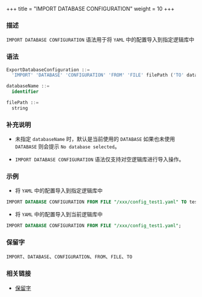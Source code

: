 +++
title = "IMPORT DATABASE CONFIGURATION"
weight = 10
+++

### 描述

`IMPORT DATABASE CONFIGURATION` 语法用于将 `YAML` 中的配置导入到指定逻辑库中

### 语法

```sql
ExportDatabaseConfiguration ::=
  'IMPORT' 'DATABASE' 'CONFIGURATION' 'FROM' 'FILE' filePath ('TO' databaseName)?

databaseName ::=
  identifier

filePath ::=
  string
```

### 补充说明

- 未指定 `databaseName` 时，默认是当前使用的 `DATABASE` 如果也未使用 `DATABASE` 则会提示 `No database selected`。

- `IMPORT DATABASE CONFIGURATION` 语法仅支持对空逻辑库进行导入操作。

### 示例

- 将 `YAML` 中的配置导入到指定逻辑库中

```sql
IMPORT DATABASE CONFIGURATION FROM FILE "/xxx/config_test1.yaml" TO test1;
```

- 将 `YAML` 中的配置导入到当前逻辑库中

```sql
IMPORT DATABASE CONFIGURATION FROM FILE "/xxx/config_test1.yaml";
```

### 保留字

`IMPORT`、`DATABASE`、`CONFIGURATION`、`FROM`、`FILE`、`TO`

### 相关链接

- [保留字](/cn/reference/distsql/syntax/reserved-word/)